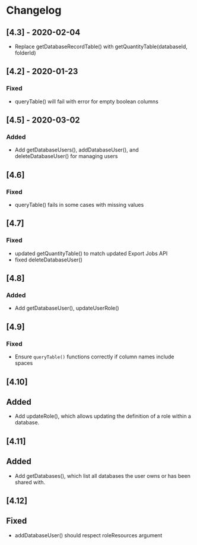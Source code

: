 
# Changelog

## [4.3] - 2020-02-04

- Replace getDatabaseRecordTable() with getQuantityTable(databaseId, folderId)

## [4.2] - 2020-01-23

### Fixed
- queryTable() will fail with error for empty boolean columns

## [4.5] - 2020-03-02

### Added
- Add getDatabaseUsers(), addDatabaseUser(), and deleteDatabaseUser() for managing users


## [4.6]

### Fixed
- queryTable() fails in some cases with missing values

## [4.7]

### Fixed
- updated getQuantityTable() to match updated Export Jobs API
- fixed deleteDatabaseUser()

## [4.8]

### Added

- Add getDatabaseUser(), updateUserRole()


## [4.9]

### Fixed

- Ensure `queryTable()` functions correctly if column names include spaces


## [4.10]

## Added

- Add updateRole(), which allows updating the definition of a role within a database.

## [4.11]

## Added

- Add getDatabases(), which list all databases the user owns or has been shared with.


## [4.12]

## Fixed

- addDatabaseUser() should respect roleResources argument